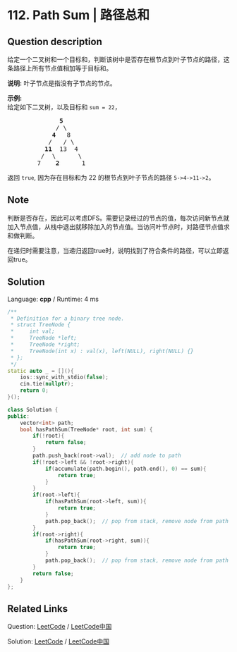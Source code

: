 # 112. Path Sum | 路径总和

## Question description

<!--If you want to use the English description, use <p>Given a binary tree and a sum, determine if the tree has a root-to-leaf path such that adding up all the values along the path equals the given sum.</p>

<p><strong>Note:</strong>&nbsp;A leaf is a node with no children.</p>

<p><strong>Example:</strong></p>

<p>Given the below binary tree and <code>sum = 22</code>,</p>

<pre>
      <strong>5</strong>
     <strong>/</strong> \
    <strong>4</strong>   8
   <strong>/</strong>   / \
  <strong>11</strong>  13  4
 /  <strong>\</strong>      \
7    <strong>2</strong>      1
</pre>

<p>return true, as there exist a root-to-leaf path <code>5-&gt;4-&gt;11-&gt;2</code> which sum is 22.</p>
 instead-->
<p>给定一个二叉树和一个目标和，判断该树中是否存在根节点到叶子节点的路径，这条路径上所有节点值相加等于目标和。</p>

<p><strong>说明:</strong>&nbsp;叶子节点是指没有子节点的节点。</p>

<p><strong>示例:</strong>&nbsp;<br>
给定如下二叉树，以及目标和 <code>sum = 22</code>，</p>

<pre>              <strong>5</strong>
             / \
            <strong>4 </strong>  8
           /   / \
          <strong>11 </strong> 13  4
         /  \      \
        7    <strong>2</strong>      1
</pre>

<p>返回 <code>true</code>, 因为存在目标和为 22 的根节点到叶子节点的路径 <code>5-&gt;4-&gt;11-&gt;2</code>。</p>


## Note

判断是否存在，因此可以考虑DFS。需要记录经过的节点的值，每次访问新节点就加入节点值，从栈中退出就移除加入的节点值。当访问叶节点时，对路径节点值求和做判断。

在递归时需要注意，当递归返回true时，说明找到了符合条件的路径，可以立即返回true。


## Solution

Language: **cpp**  /  Runtime: 4 ms

```cpp
/**
 * Definition for a binary tree node.
 * struct TreeNode {
 *     int val;
 *     TreeNode *left;
 *     TreeNode *right;
 *     TreeNode(int x) : val(x), left(NULL), right(NULL) {}
 * };
 */
static auto _ = [](){
    ios::sync_with_stdio(false);
    cin.tie(nullptr);
    return 0;
}();

class Solution {
public:
    vector<int> path;
    bool hasPathSum(TreeNode* root, int sum) {
        if(!root){
            return false;
        }
        path.push_back(root->val);  // add node to path
        if(!root->left && !root->right){
            if(accumulate(path.begin(), path.end(), 0) == sum){
                return true;
            }
        }
        if(root->left){
            if(hasPathSum(root->left, sum)){
                return true;
            }
            path.pop_back();  // pop from stack, remove node from path
        }
        if(root->right){
            if(hasPathSum(root->right, sum)){
                return true;
            }
            path.pop_back();  // pop from stack, remove node from path
        }
        return false;
    }
};
```



## Related Links

Question: [LeetCode](https://leetcode.com/problems/path-sum/description/)  /  [LeetCode中国](https://leetcode-cn.com/problems/path-sum/description/)

Solution: [LeetCode](https://leetcode.com/articles/path-sum/)  /  [LeetCode中国](https://leetcode-cn.com/articles/path-sum/)